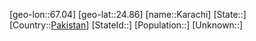 ﻿---
location: [24.86,67.04]
type: City
tags:
- geo/City


SpocWebEntityId: 31302
isDeleted: false
confidential: public

---
[geo-lon::67.04]
[geo-lat::24.86]
[name::Karachi]
[State::]
[Country::[Pakistan](geo/Continent/Asia/Pakistan.md)]
[StateId::]
[Population::]
[Unknown::]

